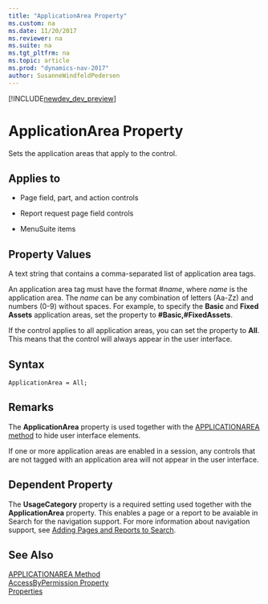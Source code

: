 ```yaml
---
title: "ApplicationArea Property"
ms.custom: na
ms.date: 11/20/2017
ms.reviewer: na
ms.suite: na
ms.tgt_pltfrm: na
ms.topic: article
ms.prod: "dynamics-nav-2017"
author: SusanneWindfeldPedersen
---
```


[!INCLUDE[newdev_dev_preview](../includes/newdev_dev_preview.md)]

# ApplicationArea Property
Sets the application areas that apply to the control.  
  
## Applies to  
  
-   Page field, part, and action controls 
  
-   Report request page field controls  
  
-   MenuSuite items  
  
## Property Values  
 A text string that contains a comma-separated list of application area tags.  
  
 An application area tag must have the format #*name*, where *name* is the application area. The *name* can be any combination of letters (Aa-Zz) and numbers (0-9) without spaces. For example, to specify the **Basic** and **Fixed Assets** application areas, set the property to **#Basic,#FixedAssets**.  
  
 If the control applies to all application areas, you can set the property to **All**. This means that the control will always appear in the user interface.  
 
## Syntax
```
ApplicationArea = All;
```

## Remarks  
 The **ApplicationArea** property is used together with the [APPLICATIONAREA method](/methods/devenv-applicationarea-method.md) to hide user interface elements.  
  
 If one or more application areas are enabled in a session, any controls that are not tagged with an application area will not appear in the user interface.  

## Dependent Property

The **UsageCategory** property is a required setting used together with the **ApplicationArea** property. This enables a page or a report to be avaiable in Search for the navigation support. For more information about navigation support, see [Adding Pages and Reports to Search](/devenv-al-menusuite-functionality.md).  
   
## See Also  
 [APPLICATIONAREA Method](../methods/devenv-applicationarea-method.md)  
 [AccessByPermission Property](devenv-accessbypermission-property.md)  
 [Properties](devenv-properties.md)